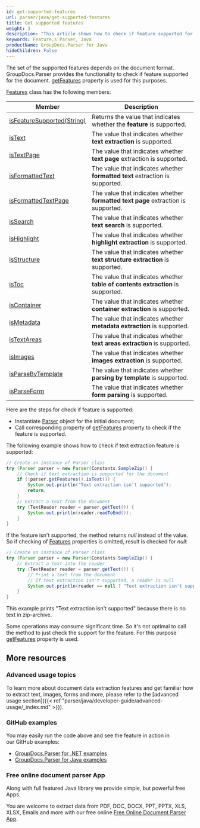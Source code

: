 ```yaml
---
id: get-supported-features
url: parser/java/get-supported-features
title: Get supported features
weight: 3
description: "This article shows how to check if feature supported for the document."
keywords: Feature,s Parser, Java
productName: GroupDocs.Parser for Java
hideChildren: False
---
```

The set of the supported features depends on the document format. GroupDocs.Parser provides the functionality to check if feature supported for the document. [getFeatures](https://apireference.groupdocs.com/java/parser/com.groupdocs.parser/Parser#getFeatures()) property is used for this purposes.

[Features](https://apireference.groupdocs.com/java/parser/com.groupdocs.parser.options/Features) class has the following members:

| Member | Description |
| --- | --- |
| [isFeatureSupported(String)](https://apireference.groupdocs.com/java/parser/com.groupdocs.parser.options/Features#isFeatureSupported(java.lang.String)) | Returns the value that indicates whether the **feature** is supported. |
| [isText](https://apireference.groupdocs.com/java/parser/com.groupdocs.parser.options/Features#isText()) | The value that indicates whether **text extraction** is supported. |
| [isTextPage](https://apireference.groupdocs.com/java/parser/com.groupdocs.parser.options/Features#isTextPage()) | The value that indicates whether **text page** extraction is supported. |
| [isFormattedText](https://apireference.groupdocs.com/java/parser/com.groupdocs.parser.options/Features#isFormattedText()) | The value that indicates whether **formatted text** extraction is supported. |
| [isFormattedTextPage](https://apireference.groupdocs.com/java/parser/com.groupdocs.parser.options/Features#isFormattedTextPage()) | The value that indicates whether **formatted text page** extraction is supported. |
| [isSearch](https://apireference.groupdocs.com/java/parser/com.groupdocs.parser.options/Features#isSearch()) | The value that indicates whether **text search** is supported. |
| [isHighlight](https://apireference.groupdocs.com/java/parser/com.groupdocs.parser.options/Features#isHighlight()) | The value that indicates whether **highlight extraction** is supported. |
| [isStructure](https://apireference.groupdocs.com/java/parser/com.groupdocs.parser.options/Features#isStructure()) | The value that indicates whether **text structure extraction** is supported. |
| [isToc](https://apireference.groupdocs.com/java/parser/com.groupdocs.parser.options/Features#isToc()) | The value that indicates whether **table of contents extraction** is supported. |
| [isContainer](https://apireference.groupdocs.com/java/parser/com.groupdocs.parser.options/Features#isContainer()) | The value that indicates whether **container extraction** is supported. |
| [isMetadata](https://apireference.groupdocs.com/java/parser/com.groupdocs.parser.options/Features#isMetadata()) | The value that indicates whether **metadata extraction** is supported. |
| [isTextAreas](https://apireference.groupdocs.com/java/parser/com.groupdocs.parser.options/Features#isTextAreas()) | The value that indicates whether **text areas extraction** is supported. |
| [isImages](https://apireference.groupdocs.com/java/parser/com.groupdocs.parser.options/Features#isImages()) | The value that indicates whether **images extraction** is supported. |
| [isParseByTemplate](https://apireference.groupdocs.com/java/parser/com.groupdocs.parser.options/Features#isParseByTemplate()) | The value that indicates whether **parsing by template** is supported. |
| [isParseForm](https://apireference.groupdocs.com/java/parser/com.groupdocs.parser.options/Features#isParseForm()) | The value that indicates whether **form parsing** is supported. |

Here are the steps for check if feature is supported:

*   Instantiate [Parser](https://apireference.groupdocs.com/java/parser/com.groupdocs.parser/Parser) object for the initial document;
*   Call corresponding property of [getFeatures](https://apireference.groupdocs.com/java/parser/com.groupdocs.parser/Parser#getFeatures()) property to check if the feature is supported.

The following example shows how to check if text extraction feature is supported:

```java
// Create an instance of Parser class
try (Parser parser = new Parser(Constants.SampleZip)) {
    // Check if text extraction is supported for the document
    if (!parser.getFeatures().isText()) {
        System.out.println("Text extraction isn't supported");
        return;
    }
    // Extract a text from the document
    try (TextReader reader = parser.getText()) {
        System.out.println(reader.readToEnd());
    }
}
```

If the feature isn't supported, the method returns *null* instead of the value. So if checking of [Features](https://apireference.groupdocs.com/java/parser/com.groupdocs.parser.options/Features) properties is omitted, result is checked for *null*:

```java
// Create an instance of Parser class
try (Parser parser = new Parser(Constants.SampleZip)) {
    // Extract a text into the reader
    try (TextReader reader = parser.getText()) {
        // Print a text from the document
        // If text extraction isn't supported, a reader is null
        System.out.println(reader == null ? "Text extraction isn't supported" : reader.readToEnd());
    }
}
```

This example prints "Text extraction isn't supported" because there is no text in zip-archive.

Some operations may consume significant time. So it's not optimal to call the method to just check the support for the feature. For this purpose [getFeatures](https://apireference.groupdocs.com/java/parser/com.groupdocs.parser/Parser#getFeatures()) property is used.

## More resources

### Advanced usage topics

To learn more about document data extraction features and get familiar how to extract text, images, forms and more, please refer to the [advanced usage section]({{< ref "parser/java/developer-guide/advanced-usage/_index.md" >}}).

### GitHub examples

You may easily run the code above and see the feature in action in our GitHub examples:

*   [GroupDocs.Parser for .NET examples](https://github.com/groupdocs-parser/GroupDocs.Parser-for-.NET)    
*   [GroupDocs.Parser for Java examples](https://github.com/groupdocs-parser/GroupDocs.Parser-for-Java)    

### Free online document parser App

Along with full featured Java library we provide simple, but powerful free Apps.

You are welcome to extract data from PDF, DOC, DOCX, PPT, PPTX, XLS, XLSX, Emails and more with our free online [Free Online Document Parser App](https://products.groupdocs.app/parser).